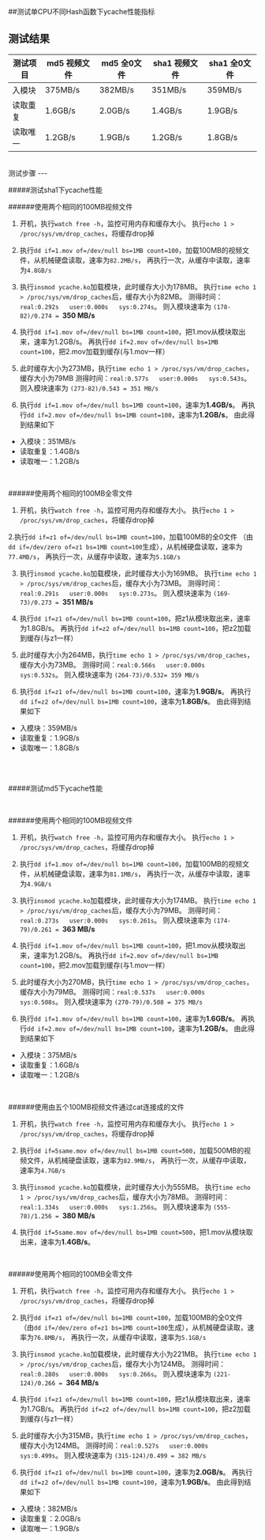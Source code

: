 ##测试单CPU不同Hash函数下ycache性能指标

测试结果
---

| 测试项目    |md5 视频文件  | md5 全0文件  |sha1 视频文件 |sha1 全0文件  |
| ----------- |--------------|--------------|--------------|--------------|
| 入模块      | 375MB/s      | 382MB/s      |351MB/s       |359MB/s       |
| 读取重复    | 1.6GB/s      | 2.0GB/s      |1.4GB/s       |1.9GB/s       |
| 读取唯一    | 1.2GB/s      | 1.9GB/s      |1.2GB/s       |1.8GB/s       |

<br>
测试步骤
---


#####测试sha1下ycache性能


######使用两个相同的100MB视频文件
1. 开机，执行`watch free -h`，监控可用内存和缓存大小。
   执行`echo 1 > /proc/sys/vm/drop_caches`，将缓存drop掉
   
2. 执行`dd if=1.mov of=/dev/null bs=1MB count=100`，加载100MB的视频文件，从机械硬盘读取，速率为`82.2MB/s`，
   再执行一次，从缓存中读取，速率为`4.8GB/s`
   
3. 执行`insmod ycache.ko`加载模块，此时缓存大小为178MB。
   执行`time echo 1 > /proc/sys/vm/drop_caches`后，缓存大小为82MB。
   测得时间：`real:0.292s   user:0.000s   sys:0.274s`。
   则入模块速率为 `(178-82)/0.274 = `**350 MB/s**
   
4. 执行`dd if=1.mov of=/dev/null bs=1MB count=100`，把1.mov从模块取出来，速率为1.2GB/s。
   再执行`dd if=2.mov of=/dev/null bs=1MB count=100`，把2.mov加载到缓存(与1.mov一样）
   
5. 此时缓存大小为273MB，执行`time echo 1 > /proc/sys/vm/drop_caches`，缓存大小为79MB
   测得时间：`real:0.577s   user:0.000s   sys:0.543s`。
   则入模块速率为 `(273-82)/0.543 = 351 MB/s`
   
6. 执行`dd if=1.mov of=/dev/null bs=1MB count=100`，速率为**1.4GB/s**。
   再执行`dd if=2.mov of=/dev/null bs=1MB count=100`，速率为**1.2GB/s**。
   由此得到结果如下
   
* 入模块：351MB/s             
* 读取重复：1.4GB/s             
* 读取唯一：1.2GB/s 

<br>

######使用两个相同的100MB全零文件
1. 开机，执行`watch free -h`，监控可用内存和缓存大小。
   执行`echo 1 > /proc/sys/vm/drop_caches`，将缓存drop掉
   
2.执行`dd if=z1 of=/dev/null bs=1MB count=100`，加载100MB的全0文件
（由`dd if=/dev/zero of=z1 bs=1MB count=100`生成），从机械硬盘读取，速率为`77.4MB/s`，
   再执行一次，从缓存中读取，速率为`5.1GB/s`
   
3. 执行`insmod ycache.ko`加载模块，此时缓存大小为169MB。
   执行`time echo 1 > /proc/sys/vm/drop_caches`后，缓存大小为73MB。
   测得时间：`real:0.291s   user:0.000s   sys:0.273s`。
   则入模块速率为 `(169-73)/0.273 = `**351 MB/s**
   
4. 执行`dd if=z1 of=/dev/null bs=1MB count=100`，把z1从模块取出来，速率为1.8GB/s。
   再执行`dd if=z2 of=/dev/null bs=1MB count=100`，把z2加载到缓存(与z1一样）
   
5. 此时缓存大小为264MB，执行`time echo 1 > /proc/sys/vm/drop_caches`，缓存大小为73MB。
   测得时间：`real:0.566s   user:0.000s   sys:0.532s`。
   则入模块速率为 `(264-73)/0.532= 359 MB/s`
   
6. 执行`dd if=z1 of=/dev/null bs=1MB count=100`，速率为**1.9GB/s**。
   再执行`dd if=z2 of=/dev/null bs=1MB count=100`，速率为**1.8GB/s**。
   由此得到结果如下
   
* 入模块：359MB/s             
* 读取重复：1.9GB/s             
* 读取唯一：1.8GB/s 

<br>
<br>

#####测试md5下ycache性能

<br>

######使用两个相同的100MB视频文件
1. 开机，执行`watch free -h`，监控可用内存和缓存大小。
   执行`echo 1 > /proc/sys/vm/drop_caches`，将缓存drop掉
   
2. 执行`dd if=1.mov of=/dev/null bs=1MB count=100`，加载100MB的视频文件，从机械硬盘读取，速率为`81.1MB/s`，
   再执行一次，从缓存中读取，速率为`4.9GB/s`
   
3. 执行`insmod ycache.ko`加载模块，此时缓存大小为174MB。
   执行`time echo 1 > /proc/sys/vm/drop_caches`后，缓存大小为79MB。
   测得时间：`real:0.273s   user:0.000s   sys:0.261s`。
   则入模块速率为 `(174-79)/0.261 = `**363 MB/s**
   
4. 执行`dd if=1.mov of=/dev/null bs=1MB count=100`，把1.mov从模块取出来，速率为1.2GB/s。
   再执行`dd if=2.mov of=/dev/null bs=1MB count=100`，把2.mov加载到缓存(与1.mov一样）
   
5. 此时缓存大小为270MB，执行`time echo 1 > /proc/sys/vm/drop_caches`，缓存大小为79MB。
   测得时间：`real:0.537s   user:0.000s   sys:0.508s`。
   则入模块速率为 `(270-79)/0.508 = 375 MB/s`
   
6. 执行`dd if=1.mov of=/dev/null bs=1MB count=100`，速率为**1.6GB/s**。
   再执行`dd if=2.mov of=/dev/null bs=1MB count=100`，速率为**1.2GB/s**。
   由此得到结果如下
   
* 入模块：375MB/s             
* 读取重复：1.6GB/s             
* 读取唯一：1.2GB/s             
   
<br>

######使用由五个100MB视频文件通过cat连接成的文件
1. 开机，执行`watch free -h`，监控可用内存和缓存大小。
   执行`echo 1 > /proc/sys/vm/drop_caches`，将缓存drop掉
   
2. 执行`dd if=5same.mov of=/dev/null bs=1MB count=500`，加载500MB的视频文件，从机械硬盘读取，速率为`82.9MB/s`，
   再执行一次，从缓存中读取，速率为`4.7GB/s`
   
3. 执行`insmod ycache.ko`加载模块，此时缓存大小为555MB。
   执行`time echo 1 > /proc/sys/vm/drop_caches`后，缓存大小为78MB。
   测得时间：`real:1.334s   user:0.000s   sys:1.256s`。
   则入模块速率为 `(555-78)/1.256 = `**380 MB/s**
   
4. 执行`dd if=5same.mov of=/dev/null bs=1MB count=500`，把1.mov从模块取出来，速率为**1.4GB/s**。

<br>

######使用两个相同的100MB全零文件
1. 开机，执行`watch free -h`，监控可用内存和缓存大小。
   执行`echo 1 > /proc/sys/vm/drop_caches`，将缓存drop掉
   
2. 执行`dd if=z1 of=/dev/null bs=1MB count=100`，加载100MB的全0文件
（由`dd if=/dev/zero of=z1 bs=1MB count=100`生成），从机械硬盘读取，速率为`76.8MB/s`，
   再执行一次，从缓存中读取，速率为`5.1GB/s`
   
3. 执行`insmod ycache.ko`加载模块，此时缓存大小为221MB。
   执行`time echo 1 > /proc/sys/vm/drop_caches`后，缓存大小为124MB。
   测得时间：`real:0.280s   user:0.000s   sys:0.266s`。
   则入模块速率为 `(221-124)/0.266 = `**364 MB/s**
   
4. 执行`dd if=z1 of=/dev/null bs=1MB count=100`，把z1从模块取出来，速率为1.7GB/s。
   再执行`dd if=z2 of=/dev/null bs=1MB count=100`，把z2加载到缓存(与z1一样）
   
5. 此时缓存大小为315MB，执行`time echo 1 > /proc/sys/vm/drop_caches`，缓存大小为124MB。
   测得时间：`real:0.527s   user:0.000s   sys:0.499s`。
   则入模块速率为 `(315-124)/0.499 = 382 MB/s`
   
6. 执行`dd if=z1 of=/dev/null bs=1MB count=100`，速率为**2.0GB/s**。
   再执行`dd if=z2 of=/dev/null bs=1MB count=100`，速率为**1.9GB/s**。
   由此得到结果如下
   
* 入模块：382MB/s             
* 读取重复：2.0GB/s             
* 读取唯一：1.9GB/s  





